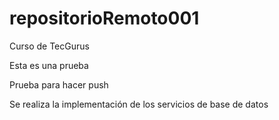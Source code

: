 # repositorioRemoto001

Curso de TecGurus

Esta es una prueba

Prueba para hacer push

Se realiza la implementación de los servicios de base de datos
